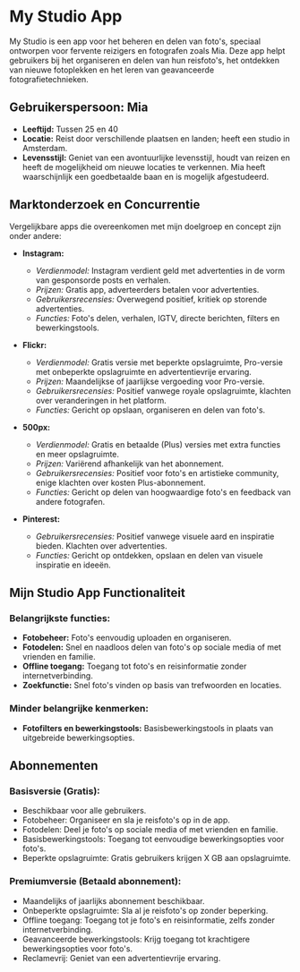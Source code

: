 # My Studio App

My Studio is een app voor het beheren en delen van foto's, speciaal ontworpen voor fervente reizigers en fotografen zoals Mia. Deze app helpt gebruikers bij het organiseren en delen van hun reisfoto's, het ontdekken van nieuwe fotoplekken en het leren van geavanceerde fotografietechnieken.

## Gebruikerspersoon: Mia

- **Leeftijd:** Tussen 25 en 40
- **Locatie:** Reist door verschillende plaatsen en landen; heeft een studio in Amsterdam.
- **Levensstijl:** Geniet van een avontuurlijke levensstijl, houdt van reizen en heeft de mogelijkheid om nieuwe locaties te verkennen. Mia heeft waarschijnlijk een goedbetaalde baan en is mogelijk afgestudeerd.

## Marktonderzoek en Concurrentie

Vergelijkbare apps die overeenkomen met mijn doelgroep en concept zijn onder andere:

- **Instagram:**
  - *Verdienmodel:* Instagram verdient geld met advertenties in de vorm van gesponsorde posts en verhalen.
  - *Prijzen:* Gratis app, adverteerders betalen voor advertenties.
  - *Gebruikersrecensies:* Overwegend positief, kritiek op storende advertenties.
  - *Functies:* Foto's delen, verhalen, IGTV, directe berichten, filters en bewerkingstools.

- **Flickr:**
  - *Verdienmodel:* Gratis versie met beperkte opslagruimte, Pro-versie met onbeperkte opslagruimte en advertentievrije ervaring.
  - *Prijzen:* Maandelijkse of jaarlijkse vergoeding voor Pro-versie.
  - *Gebruikersrecensies:* Positief vanwege royale opslagruimte, klachten over veranderingen in het platform.
  - *Functies:* Gericht op opslaan, organiseren en delen van foto's.

- **500px:**
  - *Verdienmodel:* Gratis en betaalde (Plus) versies met extra functies en meer opslagruimte.
  - *Prijzen:* Variërend afhankelijk van het abonnement.
  - *Gebruikersrecensies:* Positief voor foto's en artistieke community, enige klachten over kosten Plus-abonnement.
  - *Functies:* Gericht op delen van hoogwaardige foto's en feedback van andere fotografen.

- **Pinterest:**
  - *Gebruikersrecensies:* Positief vanwege visuele aard en inspiratie bieden. Klachten over advertenties.
  - *Functies:* Gericht op ontdekken, opslaan en delen van visuele inspiratie en ideeën.

## Mijn Studio App Functionaliteit

### Belangrijkste functies:

- **Fotobeheer:** Foto's eenvoudig uploaden en organiseren.
- **Fotodelen:** Snel en naadloos delen van foto's op sociale media of met vrienden en familie.
- **Offline toegang:** Toegang tot foto's en reisinformatie zonder internetverbinding.
- **Zoekfunctie:** Snel foto's vinden op basis van trefwoorden en locaties.

### Minder belangrijke kenmerken:

- **Fotofilters en bewerkingstools:** Basisbewerkingstools in plaats van uitgebreide bewerkingsopties.

## Abonnementen

### Basisversie (Gratis):

- Beschikbaar voor alle gebruikers.
- Fotobeheer: Organiseer en sla je reisfoto's op in de app.
- Fotodelen: Deel je foto's op sociale media of met vrienden en familie.
- Basisbewerkingstools: Toegang tot eenvoudige bewerkingsopties voor foto's.
- Beperkte opslagruimte: Gratis gebruikers krijgen X GB aan opslagruimte.

### Premiumversie (Betaald abonnement):

- Maandelijks of jaarlijks abonnement beschikbaar.
- Onbeperkte opslagruimte: Sla al je reisfoto's op zonder beperking.
- Offline toegang: Toegang tot je foto's en reisinformatie, zelfs zonder internetverbinding.
- Geavanceerde bewerkingstools: Krijg toegang tot krachtigere bewerkingsopties voor foto's.
- Reclamevrij: Geniet van een advertentievrije ervaring.
